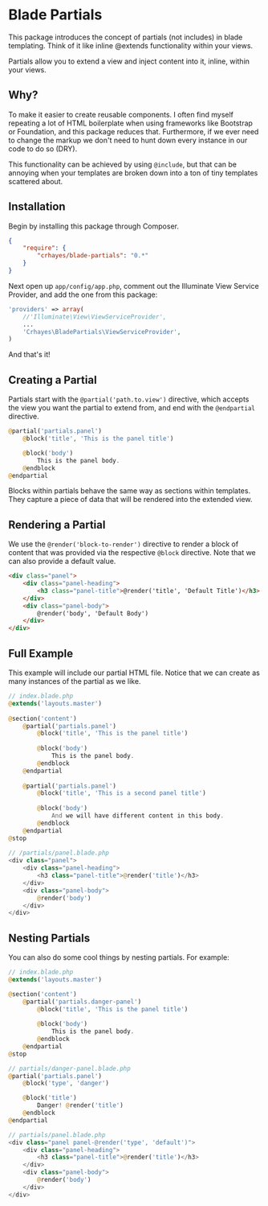 Blade Partials
==============
This package introduces the concept of partials (not includes) in blade templating. Think of it like inline @extends functionality within your views.

Partials allow you to extend a view and inject content into it, inline, within your views.

Why?
---
To make it easier to create reusable components. I often find myself repeating a lot of HTML boilerplate when using frameworks like Bootstrap or Foundation, and this package reduces that. Furthermore, if we ever need to change the markup we don't need to hunt down every instance in our code to do so (DRY).

This functionality can be achieved by using `@include`, but that can be annoying when your templates are broken down into a ton of tiny templates scattered about.

Installation
------------
Begin by installing this package through Composer.

```json
{
    "require": {
        "crhayes/blade-partials": "0.*"
    }
}
```
Next open up `app/config/app.php`, comment out the Illuminate View Service Provider, and add the one from this package:
```php
'providers' => array(
    //'Illuminate\View\ViewServiceProvider',
    ...
    'Crhayes\BladePartials\ViewServiceProvider',
)
```

And that's it!

Creating a Partial
------------------
Partials start with the `@partial('path.to.view')` directive, which accepts the view you want the partial to extend from, and end with the `@endpartial` directive.

```php
@partial('partials.panel')
    @block('title', 'This is the panel title')

    @block('body')
        This is the panel body.
    @endblock
@endpartial
```

Blocks within partials behave the same way as sections within templates. They capture a piece of data that will be rendered into the extended view.

Rendering a Partial
-------------------
We use the `@render('block-to-render')` directive to render a block of content that was provided via the respective `@block` directive. Note that we can also provide a default value.

```html
<div class="panel">
    <div class="panel-heading">
        <h3 class="panel-title">@render('title', 'Default Title')</h3>
    </div>
    <div class="panel-body">
        @render('body', 'Default Body')
    </div>
</div> 
```

Full Example
------------
This example will include our partial HTML file. Notice that we can create as many instances of the partial as we like.

```php
// index.blade.php
@extends('layouts.master')
 
@section('content')
    @partial('partials.panel')
        @block('title', 'This is the panel title')
 
        @block('body')
            This is the panel body.
        @endblock
    @endpartial
    
    @partial('partials.panel')
        @block('title', 'This is a second panel title')
 
        @block('body')
            And we will have different content in this body.
        @endblock
    @endpartial
@stop
 
// /partials/panel.blade.php
<div class="panel">
    <div class="panel-heading">
        <h3 class="panel-title">@render('title')</h3>
    </div>
    <div class="panel-body">
        @render('body')
    </div>
</div> 
```

Nesting Partials
----------------
You can also do some cool things by nesting partials. For example:

```php
// index.blade.php
@extends('layouts.master')

@section('content')
    @partial('partials.danger-panel')
        @block('title', 'This is the panel title')
    
        @block('body')
            This is the panel body.
        @endblock
    @endpartial
@stop

// partials/danger-panel.blade.php
@partial('partials.panel')
    @block('type', 'danger')

    @block('title')
    	Danger! @render('title')
    @endblock
@endpartial

// partials/panel.blade.php
<div class="panel panel-@render('type', 'default')">
    <div class="panel-heading">
        <h3 class="panel-title">@render('title')</h3>
    </div>
    <div class="panel-body">
        @render('body')
    </div>
</div> 
```

